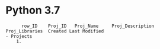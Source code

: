 # Python 3.7

	      row_ID	Proj_ID	  Proj_Name		Proj_Description				Proj_Libraries	Created	Last Modified
	- Projects
		1. 	